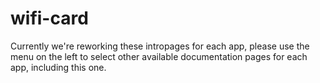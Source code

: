 # wifi-card

Currently we're reworking these intropages for each app, please use the menu on the left to select other available documentation pages for each app, including this one.
